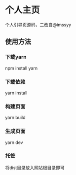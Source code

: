 # 个人主页
个人引导页源码，二改自@imssyy
## 使用方法
### 下载yarn
npm install yarn
### 下载依赖
yarn install
### 构建页面
yarn build
### 生成页面
yarn dev
### 托管
将dist目录放入网站根目录即可
